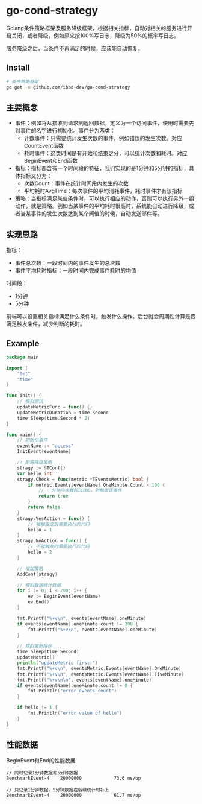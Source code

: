 # go-cond-strategy

Golang条件策略框架及服务降级框架，根据相关指标，自动对相关的服务进行开启关闭，或者降级，例如原来按100%写日志，降级为50%的概率写日志。

服务降级之后，当条件不再满足的时候，应该能自动恢复。

## Install 

```sh
# 条件策略框架
go get -u github.com/ibbd-dev/go-cond-strategy
```

## 主要概念

- 事件：例如将从接收到请求到返回数据，定义为一个访问事件，使用时需要先对事件的名字进行初始化。事件分为两类：
  - 计数事件：只需要统计发生次数的事件，例如错误的发生次数。对应CountEvent函数
  - 耗时事件：这类时间是有开始和结束之分，可以统计次数和耗时。对应BeginEvent和End函数
- 指标：指标都含有一个时间段的特征，我们实现的是1分钟和5分钟的指标，具体指标又分为：
  - 次数Count：事件在统计时间段内发生的次数
  - 平均耗时AvgTime：每次事件的平均消耗事件，耗时事件才有该指标
- 策略：当指标满足某些条件时，可以执行相应的动作，否则可以执行另外一组动作，就是策略。例如当某事件的平均耗时很高时，系统能自动进行降级，或者当某事件的发生次数达到某个阀值的时候，自动发送邮件等。

## 实现思路

指标：

- 事件总次数：一段时间内的事件发生的总次数
- 事件平均耗时指标：一段时间内完成事件耗时的均值

时间段：

- 1分钟
- 5分钟

前端可以设置相关指标满足什么条件时，触发什么操作。后台就会周期性计算是否满足触发条件，减少判断的耗时。

## Example

```go
package main

import (
	"fmt"
	"time"
)

func init() {
	// 模拟测试
	updateMetricFunc = func() {}
	updateMetricDuration = time.Second
	time.Sleep(time.Second * 2)
}

func main() {
	// 初始化事件
	eventName := "access"
	InitEvent(eventName)

	// 配置降级策略
	stragy := &TConf{}
	var hello int
	stragy.Check = func(metric *TEventsMetric) bool {
		if metric.Events[eventName].OneMinute.Count > 100 {
			// 一分钟内次数超过100，则触发该条件 
			return true
		}
		return false
	}
	stragy.YesAction = func() {
		// 被触发之后需要执行的代码
		hello = 1
	}
	stragy.NoAction = func() {
		// 不被触发时需要执行的代码
		hello = 2
	}

	// 增加策略
	AddConf(stragy)

	// 模拟数据统计数据
	for i := 0; i < 200; i++ {
		ev := BeginEvent(eventName)
		ev.End()
	}

	fmt.Printf("%+v\n", events[eventName].oneMinute)
	if events[eventName].oneMinute.count != 200 {
		fmt.Printf("%+v\n", events[eventName].oneMinute)
	}

	// 模拟更新指标
	time.Sleep(time.Second)
	updateMetric()
	println("updateMetric first:")
	fmt.Printf("%+v\n", eventsMetric.Events[eventName].OneMinute)
	fmt.Printf("%+v\n", eventsMetric.Events[eventName].FiveMinute)
	fmt.Printf("%+v\n\n", events[eventName].oneMinute)
	if events[eventName].oneMinute.count != 0 {
		fmt.Println("error events count")
	}

	if hello != 1 {
		fmt.Println("error value of hello")
	}
}
```

## 性能数据

BeginEvent和End的性能数据

```
// 同时记录1分钟数据和5分钟数据
BenchmarkEvent-4    20000000            73.6 ns/op

// 只记录1分钟数据，5分钟数据在后续统计时补上
BenchmarkEvent-4    20000000            61.7 ns/op

```




